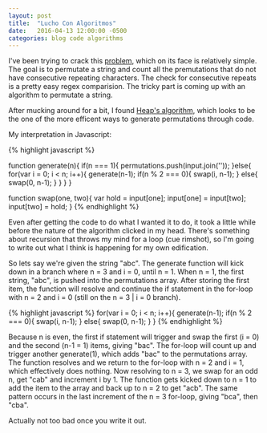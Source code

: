 ```yaml
---
layout: post
title:  "Lucho Con Algoritmos"
date:   2016-04-13 12:00:00 -0500
categories: blog code algorithms
---
```



I've been trying to crack this [problem], which on its face is relatively simple. The goal is to permutate a string and count all the premutations that do not have consecutive repeating characters. The check for consecutive repeats is a pretty easy regex comparision. The tricky part is coming up with an algorithm to permutate a string.

After mucking around for a bit, I found [Heap's algorithm], which looks to be the one of the more efficent ways to generate permutations through code.

<!--more-->
My interpretation in Javascript:

{% highlight javascript %}

function generate(n){
  if(n === 1){
    permutations.push(input.join(''));
  }else{
    for(var i = 0; i < n; i++){
      generate(n-1);
      if(n % 2 === 0){
        swap(i, n-1);
      }
      else{
        swap(0, n-1);
      }
    }
  }
}

function swap(one, two){
  var hold = input[one];
  input[one] = input[two];
  input[two] = hold;
}
{% endhighlight %}

Even after getting the code to do what I wanted it to do, it took a little while before the nature of the algorithm clicked in my head. There's something about recursion that throws my mind for a loop (cue rimshot), so I'm going to write out what I think is happening for my own edification.

So lets say we're given the string "abc". The generate function will kick down in a branch where n = 3 and i = 0, until n = 1. When n = 1, the first string, "abc", is pushed into the permutations array. After storing the first item, the function will resolve and continue the if statement in the for-loop with n = 2 and i = 0 (still on the n = 3 | i = 0 branch).

{% highlight javascript %}
for(var i = 0; i < n; i++){
  generate(n-1);
  if(n % 2 === 0){
    swap(i, n-1);
  }
  else{
    swap(0, n-1);
  }
}
{% endhighlight %}

Because n is even, the first if statement will trigger and swap the first (i = 0) and the second (n-1 = 1) items, giving "bac". The for-loop will count up and trigger another generate(1), which adds "bac" to the permutations array. The function resolves and we return to the for-loop with n = 2 and i = 1, which effectively does nothing. Now resolving to n = 3, we swap for an odd n, get "cab" and increment i by 1. The function gets kicked down to n = 1 to add the item to the array and back up to n = 2 to get "acb". The same pattern occurs in the last increment of the n = 3 for-loop, giving "bca", then "cba".

Actually not too bad once you write it out.


[problem]:https://www.freecodecamp.com/challenges/no-repeats-please
[Heap's algorithm]:https://en.wikipedia.org/wiki/Heap%27s_algorithm
